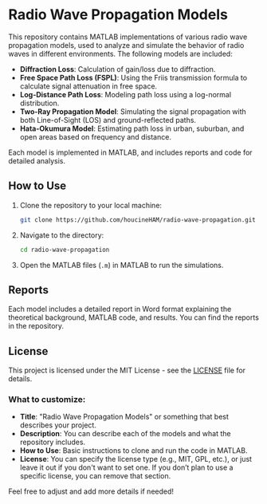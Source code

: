 # Radio Wave Propagation Models

This repository contains MATLAB implementations of various radio wave propagation models, used to analyze and simulate the behavior of radio waves in different environments. The following models are included:

- **Diffraction Loss**: Calculation of gain/loss due to diffraction.
- **Free Space Path Loss (FSPL)**: Using the Friis transmission formula to calculate signal attenuation in free space.
- **Log-Distance Path Loss**: Modeling path loss using a log-normal distribution.
- **Two-Ray Propagation Model**: Simulating the signal propagation with both Line-of-Sight (LOS) and ground-reflected paths.
- **Hata-Okumura Model**: Estimating path loss in urban, suburban, and open areas based on frequency and distance.

Each model is implemented in MATLAB, and includes reports and code for detailed analysis.

## How to Use

1. Clone the repository to your local machine:

   ```bash
   git clone https://github.com/houcineHAM/radio-wave-propagation.git

2. Navigate to the directory:

   ```bash
   cd radio-wave-propagation
   ```

3. Open the MATLAB files (`.m`) in MATLAB to run the simulations.

## Reports

Each model includes a detailed report in Word format explaining the theoretical background, MATLAB code, and results. You can find the reports in the repository.

## License

This project is licensed under the MIT License - see the [LICENSE](LICENSE) file for details.

### What to customize:
- **Title**: "Radio Wave Propagation Models" or something that best describes your project.
- **Description**: You can describe each of the models and what the repository includes.
- **How to Use**: Basic instructions to clone and run the code in MATLAB.
- **License**: You can specify the license type (e.g., MIT, GPL, etc.), or just leave it out if you don't want to set one. If you don’t plan to use a specific license, you can remove that section.

Feel free to adjust and add more details if needed!
